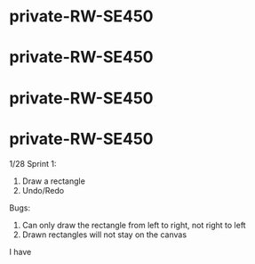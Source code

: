 # private-RW-SE450
# private-RW-SE450
# private-RW-SE450
# private-RW-SE450

1/28 Sprint 1:
1. Draw a rectangle 
2. Undo/Redo 

Bugs: 
1. Can only draw the rectangle from left to right, not right to left
2. Drawn rectangles will not stay on the canvas 

I have